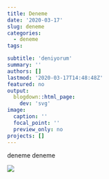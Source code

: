```yaml
---
title: Deneme
date: '2020-03-17'
slug: deneme
categories:
  - deneme
tags:

subtitle: 'deniyorum'
summary: ''
authors: []
lastmod: '2020-03-17T14:48:48Z'
featured: no
output:
  blogdown::html_page:
    dev: 'svg'
image: 
  caption: ''
  focal_point: ''
  preview_only: no
projects: []
---
```



deneme deneme

![](/post/middle.jpg)

